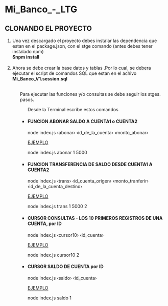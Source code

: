 # Mi_Banco_-_LTG
  <h2>CLONANDO EL PROYECTO</h2>
  <ol>
    <li> Una vez descargado el proyecto debes instalar las dependencia que estan en el package.json, con el stge comando
      (antes debes tener instalado npm)
    </br>
      <b> $npm install</b><br><br>
    <li> Ahora se debe crear la base datos y tablas .Por lo cual, se
      debera ejecutar el script de comandos SQL que estan en el achivo<b> Mi_Banco_V1.session.sql</b></li><br>
    <ul>Para ejecutar las funciones y/o consultas se debe seguir los stges. pasos.<br>
  <ul>Desde la Terminal escribe estos comandos
      <li>
        <h4>FUNCION ABONAR SALDO A CUENTA1 o CUENTA2</h4>
        <p> node index.js &#8249;abonar&#8250; &#8249;id_de_la_cuenta&#8250;
          &#8249;monto_abonar&#8250;</p>
        <p></p><u> EJEMPLO</p></u>
        node index.js abonar 1 5000
    </ul>
    <ul>
      <li>
        <h4>FUNCION TRANSFERENCIA DE SALDO DESDE CUENTA1 A CUENTA2 </h4>
        node index.js &#8249;trans&#8250; &#8249;id_cuenta_origen&#8250; &#8249;monto_tranferir&#8250;
        &#8249;id_de_la_cuenta_destino&#8250;
        <p></p><u> EJEMPLO</p></u>
        node index.js trans 1 5000 2
    </ul>
    <ul>
      <li>
        <h4>CURSOR CONSULTAS - LOS 10 PRIMEROS REGISTROS DE UNA CUENTA, por ID</h4>
        node index.js &#8249;cursor10&#8250; &#8249;id_cuenta&#8250;
        <p></p><u> EJEMPLO</p></u>
        node index.js cursor10 2
    </ul>
    <ul>
      <li>
        <h4>CURSOR SALDO DE CUENTA por ID</h4>
        node index.js &#8249;saldo&#8250; &#8249;id_cuenta&#8250;
        <p></p><u> EJEMPLO</p></u>
        node index.js saldo 1
    </ul>
  </ol>
  </li>
</body>
